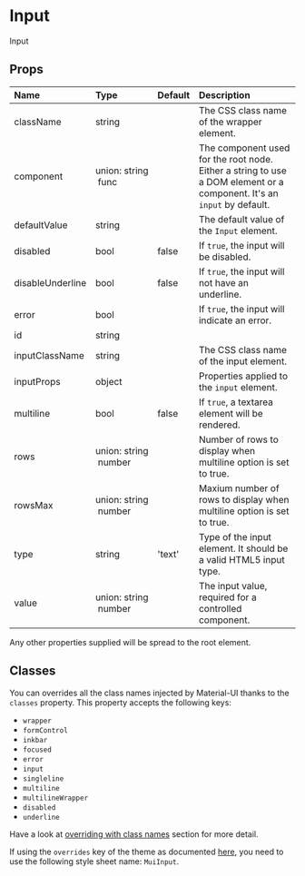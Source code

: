 # Input

Input

## Props
| Name | Type | Default | Description |
|:-----|:-----|:--------|:------------|
| className | string |  | The CSS class name of the wrapper element. |
| component | union:&nbsp;string<br>&nbsp;func<br> |  | The component used for the root node. Either a string to use a DOM element or a component. It's an `input` by default. |
| defaultValue | string |  | The default value of the `Input` element. |
| disabled | bool | false | If `true`, the input will be disabled. |
| disableUnderline | bool | false | If `true`, the input will not have an underline. |
| error | bool |  | If `true`, the input will indicate an error. |
| id | string |  |  |
| inputClassName | string |  | The CSS class name of the input element. |
| inputProps | object |  | Properties applied to the `input` element. |
| multiline | bool | false | If `true`, a textarea element will be rendered. |
| rows | union:&nbsp;string<br>&nbsp;number<br> |  | Number of rows to display when multiline option is set to true. |
| rowsMax | union:&nbsp;string<br>&nbsp;number<br> |  | Maxium number of rows to display when multiline option is set to true. |
| type | string | 'text' | Type of the input element. It should be a valid HTML5 input type. |
| value | union:&nbsp;string<br>&nbsp;number<br> |  | The input value, required for a controlled component. |

Any other properties supplied will be spread to the root element.
## Classes

You can overrides all the class names injected by Material-UI thanks to the `classes` property.
This property accepts the following keys:
- `wrapper`
- `formControl`
- `inkbar`
- `focused`
- `error`
- `input`
- `singleline`
- `multiline`
- `multilineWrapper`
- `disabled`
- `underline`

Have a look at [overriding with class names](/customization/overrides#overriding-with-class-names)
section for more detail.

If using the `overrides` key of the theme as documented
[here](/customization/themes#customizing-all-instances-of-a-component-type),
you need to use the following style sheet name: `MuiInput`.
